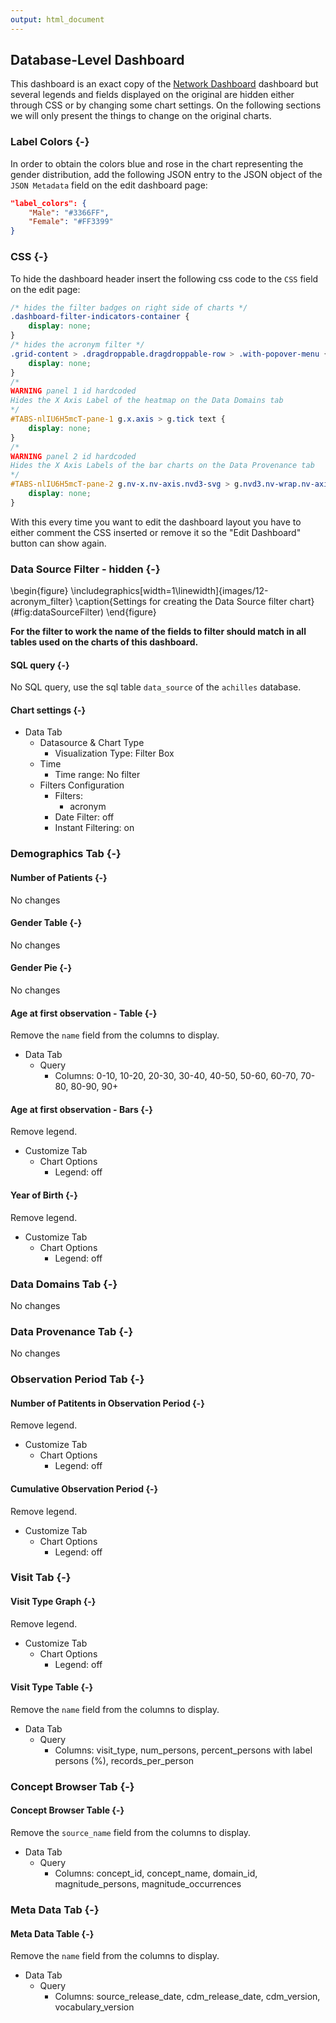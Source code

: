 ```yaml
---
output: html_document
---
```




## Database-Level Dashboard

<!-- Discuss the goal of this dashboard... TO DO -->

This dashboard is an exact copy of the [Network Dashboard](#PerDatabaseDashboard) dashboard but several legends and fields
displayed on the original are hidden either through CSS or by changing some chart settings.
On the following sections we will only present the things to change on the original charts.

### Label Colors  {-}

In order to obtain the colors blue and rose in the chart representing the gender distribution,
add the following JSON entry to the JSON object of the `JSON Metadata` field on the edit dashboard page:

```json
"label_colors": {
    "Male": "#3366FF",
    "Female": "#FF3399"
}
```

### CSS {-}

To hide the dashboard header insert the following css code to the `CSS` field on the edit page:

```css
/* hides the filter badges on right side of charts */
.dashboard-filter-indicators-container {
    display: none;
}
/* hides the acronym filter */
.grid-content > .dragdroppable.dragdroppable-row > .with-popover-menu {
    display: none;
}
/*
WARNING panel 1 id hardcoded
Hides the X Axis Label of the heatmap on the Data Domains tab
*/
#TABS-nlIU6H5mcT-pane-1 g.x.axis > g.tick text {
    display: none;
}
/*
WARNING panel 2 id hardcoded
Hides the X Axis Labels of the bar charts on the Data Provenance tab
*/
#TABS-nlIU6H5mcT-pane-2 g.nv-x.nv-axis.nvd3-svg > g.nvd3.nv-wrap.nv-axis > g > g.tick.zero > text {
    display: none;
}
```

With this every time you want to edit the dashboard layout you have to either comment the CSS inserted
or remove it so the "Edit Dashboard" button can show again.

### Data Source Filter - hidden {-}

\begin{figure}
\includegraphics[width=1\linewidth]{images/12-acronym_filter} \caption{Settings for creating the Data Source filter chart}(\#fig:dataSourceFilter)
\end{figure}

**For the filter to work the name of the fields to filter should match in all tables used on the charts of this dashboard.**

#### SQL query {-}

No SQL query, use the sql table `data_source` of the `achilles` database.

#### Chart settings {-}

- Data Tab
  - Datasource & Chart Type
    - Visualization Type: Filter Box
  - Time
    - Time range: No filter
  - Filters Configuration
    - Filters:
      - acronym
    - Date Filter: off
    - Instant Filtering: on

### Demographics Tab {-}

#### Number of Patients {-}

No changes

#### Gender Table {-}

No changes

#### Gender Pie {-}

No changes

#### Age at first observation - Table {-}

Remove the `name` field from the columns to display.
  
- Data Tab
  - Query
    - Columns: 0-10, 10-20, 20-30, 30-40, 40-50, 50-60, 60-70, 70-80, 80-90, 90+

#### Age at first observation - Bars {-}

Remove legend.

- Customize Tab
  - Chart Options
    - Legend: off

#### Year of Birth {-}

Remove legend.

- Customize Tab
  - Chart Options
    - Legend: off

### Data Domains Tab {-}

No changes

### Data Provenance Tab {-}

No changes

### Observation Period Tab {-}

#### Number of Patitents in Observation Period {-}

Remove legend.

- Customize Tab
  - Chart Options
    - Legend: off

#### Cumulative Observation Period {-}

Remove legend.

- Customize Tab
  - Chart Options
    - Legend: off

### Visit Tab {-}

#### Visit Type Graph {-}

Remove legend.

- Customize Tab
  - Chart Options
    - Legend: off

#### Visit Type Table {-}

Remove the `name` field from the columns to display.

- Data Tab
  - Query
    - Columns: visit_type, num_persons, percent_persons with label persons (%), records_per_person

### Concept Browser Tab {-}

#### Concept Browser Table {-}

Remove the `source_name` field from the columns to display.

- Data Tab
  - Query
    - Columns: concept_id, concept_name, domain_id, magnitude_persons, magnitude_occurrences

### Meta Data Tab {-}

#### Meta Data Table {-}

Remove the `name` field from the columns to display.

- Data Tab
  - Query
    - Columns: source_release_date, cdm_release_date, cdm_version, vocabulary_version
